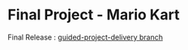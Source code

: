 # Final Project - Mario Kart

Final Release : [guided-project-delivery branch](https://github.com/mbaguiar/mariokart/tree/finalRelease)
